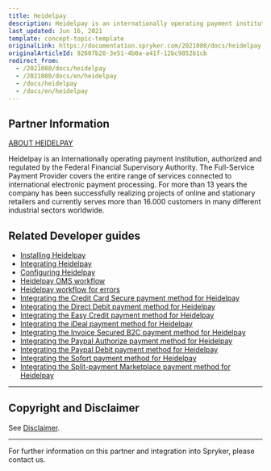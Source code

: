 ```yaml
---
title: Heidelpay
description: Heidelpay is an internationally operating payment institution, authorized and regulated by the Federal Financial Supervisory Authority.
last_updated: Jun 16, 2021
template: concept-topic-template
originalLink: https://documentation.spryker.com/2021080/docs/heidelpay
originalArticleId: 92607b28-3e51-4b0a-a41f-12bc9852b1cb
redirect_from:
  - /2021080/docs/heidelpay
  - /2021080/docs/en/heidelpay
  - /docs/heidelpay
  - /docs/en/heidelpay
---
```


## Partner Information

[ABOUT HEIDELPAY](https://www.heidelpay.de/)

Heidelpay is an internationally operating payment institution, authorized and regulated by the Federal Financial Supervisory Authority. The Full-Service Payment Provider covers the entire range of services connected to international electronic payment processing. For more than 13 years the company has been successfully realizing projects of online and stationary retailers and currently serves more than 16.000 customers in many different industrial sectors worldwide.

## Related Developer guides

* [Installing Heidelpay](/docs/scos/dev/technology-partner-guides/{{page.version}}/payment-partners/heidelpay/installing-heidelpay.html)
* [Integrating Heidelpay](/docs/scos/dev/technology-partner-guides/{{page.version}}/payment-partners/heidelpay/integrating-heidelpay.html)
* [Configuring Heidelpay](/docs/scos/dev/technology-partner-guides/{{page.version}}/payment-partners/heidelpay/configuring-heidelpay.html)
* [Heidelpay OMS workflow](/docs/scos/dev/technology-partner-guides/{{page.version}}/payment-partners/heidelpay/heidelpay-oms-workflow.html)
* [Heidelpay workflow for errors](/docs/scos/dev/technology-partner-guides/{{page.version}}/payment-partners/heidelpay/heidelpay-workflow-for-errors.html)
* [Integrating the Credit Card Secure payment method for Heidelpay](/docs/scos/dev/technology-partner-guides/{{page.version}}/payment-partners/heidelpay/integrating-payment-methods-for-heidelpay/integrating-the-credit-card-secure-payment-method-for-heidelpay.html)
* [Integrating the Direct Debit payment method for Heidelpay](/docs/scos/dev/technology-partner-guides/{{page.version}}/payment-partners/heidelpay/integrating-payment-methods-for-heidelpay/integrating-the-direct-debit-payment-method-for-heidelpay.html)
* [Integrating the Easy Credit payment method for Heidelpay](/docs/scos/dev/technology-partner-guides/{{page.version}}/payment-partners/heidelpay/integrating-payment-methods-for-heidelpay/integrating-the-easy-credit-payment-method-for-heidelpay.html)
* [Integrating the iDeal payment method for Heidelpay](/docs/scos/dev/technology-partner-guides/{{page.version}}/payment-partners/heidelpay/integrating-payment-methods-for-heidelpay/integrating-the-ideal-payment-method-for-heidelpay.html)
* [Integrating the Invoice Secured B2C payment method for Heidelpay](/docs/scos/dev/technology-partner-guides/{{page.version}}/payment-partners/heidelpay/integrating-payment-methods-for-heidelpay/integrating-the-invoice-secured-b2c-payment-method-for-heidelpay.html)
* [Integrating the Paypal Authorize payment method for Heidelpay](/docs/scos/dev/technology-partner-guides/{{page.version}}/payment-partners/heidelpay/integrating-payment-methods-for-heidelpay/integrating-the-paypal-authorize-payment-method-for-heidelpay.html)
* [Integrating the Paypal Debit payment method for Heidelpay](/docs/scos/dev/technology-partner-guides/{{page.version}}/payment-partners/heidelpay/integrating-payment-methods-for-heidelpay/integrating-the-paypal-debit-payment-method-for-heidelpay.html)
* [Integrating the Sofort payment method for Heidelpay](/docs/scos/dev/technology-partner-guides/{{page.version}}/payment-partners/heidelpay/integrating-payment-methods-for-heidelpay/integrating-the-sofort-payment-method-for-heidelpay.html)
* [Integrating the Split-payment Marketplace payment method for Heidelpay](/docs/scos/dev/technology-partner-guides/{{page.version}}/payment-partners/heidelpay/integrating-payment-methods-for-heidelpay/integrating-the-split-payment-marketplace-payment-method-for-heidelpay.html)
---

## Copyright and Disclaimer

See [Disclaimer](https://github.com/spryker/spryker-documentation).

---
For further information on this partner and integration into Spryker, please contact us.

<div class="hubspot-form js-hubspot-form" data-portal-id="2770802" data-form-id="163e11fb-e833-4638-86ae-a2ca4b929a41" id="hubspot-1"></div>
